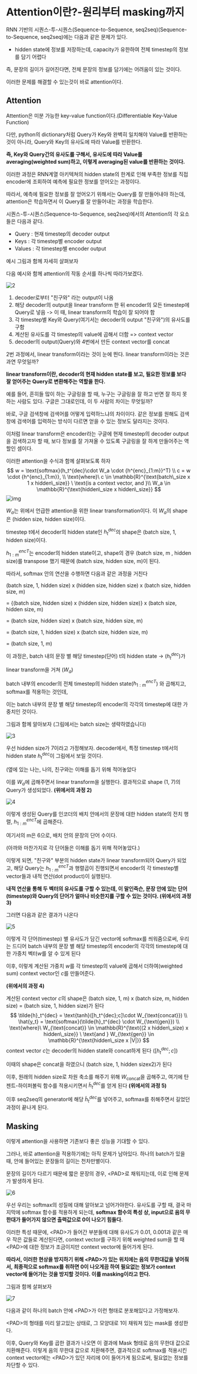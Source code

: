 # Attention이란?-원리부터 masking까지

RNN 기반의 시퀀스-투-시퀀스(Sequence-to-Sequence, seq2seq)(Sequence-to-Sequence, seq2seq)에는 다음과 같은 문제가 있다.

- hidden state에 정보를 저장하는데, capacity가 유한하여 전체 timestep의 정보를 담기 어렵다

즉, 문장의 길이가 길어진다면, 전체 문장의 정보를 담기에는 어려움이 있는 것이다.

이러한 문제를 해결할 수 있는것이 바로 attention이다.

## Attention
Attention은 미분 가능한 key-value function이다.(Differentiable Key-Value Function)

다만, python의 dictionary처럼 Query가 Key와 완벽히 일치해야 Value를 반환하는 것이 아니라, Query와 Key의 유사도에 따라 Value를 반환한다.

**즉, Key와 Query간의 유사도를 구해서, 유사도에 따라 Value를 averaging(weighted sum)하고, 이렇게 averaging된 value를 반환하는 것이다.**

이러한 과정은 RNN계열 아키텍쳐의 hidden state의 한계로 인해 부족한 정보를 직접 encoder에 조회하여 예측에 필요한 정보를 얻어오는 과정이다.

따라서, 예측에 필요한 정보를 잘 얻어오기 위해서는 Query를 잘 만들어내야 하는데, attention은 학습하면서 이 Query를 잘 만들어내는 과정을 학습한다. 

시퀀스-투-시퀀스(Sequence-to-Sequence, seq2seq)에서의 Attention의 각 요소들은 다음과 같다.
- Query : 현재 timestep의 decoder output
- Keys : 각 timestep별 encoder output
- Values : 각 timestep별 encoder output

예시 그림과 함께 자세히 살펴보자

다음 예시와 함께 attention의 작동 순서를 하나씩 따라가보겠다.

![2](https://user-images.githubusercontent.com/74291999/205021573-c8044fc1-0490-44b3-add7-aeda356160c0.png)

1. decoder로부터 "친구와" 라는 output이 나옴
2. 해당 decoder의 output을 linear transform 한 뒤 encoder의 모든 timestep에 Query로 넣음 -> 이 때, linear transform의 학습이 잘 되어야 함
3. 각 timestep별 Key와 Query(여기서는 decoder의 output "친구와")의 유사도를 구함
4. 계산된 유사도를 각 timestep의 value에 곱해서 더함 => context vector
5. decoder의 output(Query)와 4번에서 만든 context vector를 concat

2번 과정에서, linear transform이라는 것이 눈에 띈다. linear transform이라는 것은 과연 무엇일까?

**linear transform이란, decoder의 현재 hidden state를 보고, 필요한 정보를 보다 잘 얻어주는 Query로 변환해주는 역할을 한다.**

예를 들어, 흔히들 많이 하는 구글링을 할 때, 누구는 구글링을 잘 하고 반면 잘 하지 못하는 사람도 있다. 구글은 그대로인데, 이 두 사람의 차이는 무엇일까?

바로, 구글 검색창에 검색어를 어떻게 입력하느냐의 차이이다. 같은 정보를 원해도 검색창에 검색어를 입력하는 방식이 다르면 얻을 수 있는 정보도 달라지는 것이다.

이처럼 linear transform은 encoder라는 구글에 현재 timestep의 decoder output을 검색하고자 할 때, 보다 정보를 잘 가져올 수 있도록 구글링을 잘 하게 만들어주는 역할인 셈이다.

이러한 attention을 수식과 함께 살펴보도록 하자
$$
w = \text{softmax}(h_t^{dec}\cdot W_a \cdot {h^{enc}_{1:m}}^T) \\ c = w \cdot {h^{enc}_{1:m}}, \\ \text{where}\ c \in \mathbb{R}^{\text{batch\_size x 1 x hidden\_size}} \  \text{is a context vector, and }\\ W_a \in \mathbb{R}^{\text{hidden\_size x hidden\_size}}
$$
![img](https://blog.kakaocdn.net/dn/bGZHkU/btrR2tqlBjl/yhHYSlYnYEBKPQ3RqV9MX0/img.png)

$W_a$는 위에서 언급한 attention을 위한 linear transformation이다. 이 $W_a$의 shape은 (hidden size, hidden size)이다.

timestep t에서 decoder의 hidden state인 $h_t^{dec}$의 shape은 (batch size, 1, hidden size)이다.

${h_{1:m}^{enc}}^T$는 encoder의 hidden state이고, shape의 경우 (batch size, m , hidden size)를 transpose 했기 때문에 (batch size, hidden size, m)이 된다.

따라서, softmax 안의 연산을 수행하면 다음과 같은 과정을 거친다

(batch size, 1, hidden size) x (hidden size, hidden size) x (batch size, hidden size, m)

= {(batch size, hidden size) x (hidden size, hidden size)} x (batch size, hidden size, m) 

= (batch size, hidden size) x (batch size, hidden size, m) 

= (batch size, 1, hidden size) x (batch size, hidden size, m) 

= (batch size, 1, m)



이 과정은, batch 내의 문장 별 해당 timestep(단어) t의 hidden state -> ($h_t^{dec}$)가

linear transform을 거쳐 ($W_a$)

batch 내부의 encoder의 전체 timestep의 hidden state(${h_{1:m}^{enc}}^T$) 와 곱해지고, softmax를 적용하는 것인데,

이는 batch 내부의 문장 별 해당 timestep의 encoder의 각각의 timestep에 대한 가중치인 것이다.

그림과 함께 알아보자 (그림에서는 batch size는 생략하였습니다)

![3](https://user-images.githubusercontent.com/74291999/205022466-7664e72f-9ae6-4d3e-9210-8cbcd72f2f88.jpg)

우선 hidden size가 7이라고 가정해보자. decoder에서, 특정 timestep t에서의 hidden state $h_t^{dec}$이 그림에서 보일 것이다.

(옆에 있는 나는, 나의, 친구와는 이해를 돕기 위해 적어놓았다

이를 $W_a$에 곱해주면서 linear transform을 실행한다. 결과적으로 shape (1, 7)의 Query가 생성되었다. **(위에서의 과정 2)**

![4](https://user-images.githubusercontent.com/74291999/205022473-a2195404-b29e-4e12-a890-0f5970a674e4.jpg)

이렇게 생성된 Query를 인코더의 배치 안에서의 문장에 대한 hidden state의 전치 행렬, ${h_{1:m}^{enc}}^T$에 곱해준다.

여기서의 m은 6으로, 배치 안의 문장의 단어 수이다.

(아까와 마찬가지로 각 단어들은 이해를 돕기 위해 적어놓았다.)

이렇게 되면, "친구와" 부분의 hidden state가 linear transform되어 Query가 되었고, 해당 Query는 ${h_{1:m}^{enc}}^T$과 행렬곱이 진행되면서 encoder의 각 timestep별 vector들과 내적 연산(dot product)이 실행된다. 

**내적 연산을 통해 두 벡터의 유사도를 구할 수 있는데, 이 말인즉슨, 문장 안에 있는 단어(timestep)와 Query의 단어가 얼마나 비슷한지를 구할 수 있는 것이다. (위에서의 과정 3)**

그러면 다음과 같은 결과가 나온다

![5](https://user-images.githubusercontent.com/74291999/205022474-9c9a5ed5-8297-45dd-bb1a-3d1d328c7b3d.jpg)

이렇게 각 단어(timestep) 별 유사도가 담긴 vector에 softmax를 씌워줌으로써, 우리는 드디어 batch 내부의 문장 별 해당 timestep의 encoder의 각각의 timestep에 대한 가중치 벡터$w$를 알 수 있게 된다



이후, 이렇게 계산된 가중치 $w$를 각 timestep의 value에 곱해서 더하여(weighted sum) context vector인 $c$를 만들어준다.

**(위에서의 과정 4)**

계산된 context vector $c$의 shape은 (batch size, 1, m) x (batch size, m, hidden size) = (batch size, 1, hidden size)가 된다
$$
\tilde{h}_t^{dec} = \text{tanh}([h_t^{dec};c]\cdot W_{\text{concat}}) \\ \hat{y_t} = \text{softmax}(\tilde{h}_t^{dec} \cdot W_{\text{gen}}) \\ \text{where}\ W_{\text{concat}} \in \mathbb{R}^{\text{(2 x hidden\_size) x hidden\_size}} \  \text{and } W_{\text{gen}} \in \mathbb{R}^{\text{hidden\_size x |V|}}
$$
context vector $c$는 decoder의 hidden state와 concat하게 된다 ($[h_t^{dec};c]$)

이때의 shape은 concat을 하였으니 (batch size, 1, hidden sizex2)가 된다

이후, 원래의 hidden size로 차원 축소를 해주기 위해 $W_{\text{concat}}$을 곱해주고, 여기에 탄젠트-하이퍼볼릭 함수를 적용시키면서 $\tilde{h}_t^{dec}$를 얻게 된다 **(위에서의 과정 5)**

이후 seq2seq의 generator에 해당 $\tilde{h}_t^{dec}$를 넣어주고, softmax를 취해주면서 길었던 과정이 끝나게 된다.



## Masking

이렇게 attention을 사용하면 기존보다 좋은 성능을 기대할 수 있다.

그러나, 바로 attention을 적용하기에는 아직 문제가 남아있다. 하나의 batch가 있을 때, 안에 들어있는 문장들의 길이는 천차만별이다.

문장의 길이가 다르기 때문에 짧은 문장의 경우, \<PAD\>로 채워지는데, 이로 인해 문제가 발생하게 된다.

![6](https://user-images.githubusercontent.com/74291999/205022969-6a39e573-e710-4bc0-ac40-fccd79deb070.jpg)

우선 우리는 softmax의 성질에 대해 알아보고 넘어가야한다. 유사도를 구할 때, 결국 마지막에 softmax 함수를 적용하게 되는데, **softmax 함수의 특성 상, input으로 음의 무한대가 들어가지 않으면 출력값으로 0이 나오기 힘들다.**

이러한 특성 때문에, \<PAD\>가 들어간 부분들에 대해 유사도가 0.01, 0.001과 같은 매우 작은 값들로 계산된다면, context vector를 구하기 위해 weighted sum을 할 때 \<PAD\>에 대한 정보가 조금이지만 context vector에 들어가게 된다.

**따라서, 이러한 현상을 방지하기 위해 \<PAD\>가 있는 위치에는 음의 무한대값을 넣어줘서, 최종적으로 softmax를 취하면 0이 나오게끔 하여 필요없는 정보가 context vector에 들어가는 것을 방지할 것이다. 이를 masking이라고 한다.**

그림과 함께 살펴보자

![7](https://user-images.githubusercontent.com/74291999/205022973-496ba84a-8d68-4d08-9239-d3a405b97084.jpg)

다음과 같이 하나의 batch 안에 \<PAD\>가 이런 형태로 분포해있다고 가정해보자. 

\<PAD\>의 형태를 미리 알고있는 상태로, 그 모양대로 1이 채워져 있는 mask를 생성한다.

이후, Query와 Key를 곱한 결과가 나오면 이 결과에 Mask 형태로 음의 무한대 값으로 치환해준다. 이렇게 음의 무한대 값으로 치환해주면, 결과적으로 softmax를 적용시킨 context vector에는 \<PAD\>가 있던 자리에 0이 들어가게 됨으로써, 필요없는 정보를 차단할 수 있다.